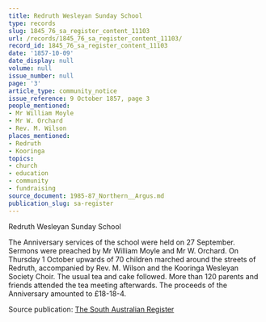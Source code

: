 ```yaml
---
title: Redruth Wesleyan Sunday School
type: records
slug: 1845_76_sa_register_content_11103
url: /records/1845_76_sa_register_content_11103/
record_id: 1845_76_sa_register_content_11103
date: '1857-10-09'
date_display: null
volume: null
issue_number: null
page: '3'
article_type: community_notice
issue_reference: 9 October 1857, page 3
people_mentioned:
- Mr William Moyle
- Mr W. Orchard
- Rev. M. Wilson
places_mentioned:
- Redruth
- Kooringa
topics:
- church
- education
- community
- fundraising
source_document: 1985-87_Northern__Argus.md
publication_slug: sa-register
---
```


Redruth Wesleyan Sunday School

The Anniversary services of the school were held on 27 September.  Sermons were preached by Mr William Moyle and Mr W. Orchard.  On Thursday 1 October upwards of 70 children marched around the streets of Redruth, accompanied by Rev. M. Wilson and the Kooringa Wesleyan Society Choir.  The usual tea and cake followed.  More than 120 parents and friends attended the tea meeting afterwards.  The proceeds of the Anniversary amounted to £18-18-4.

Source publication: [The South Australian Register](/publications/sa-register/)
